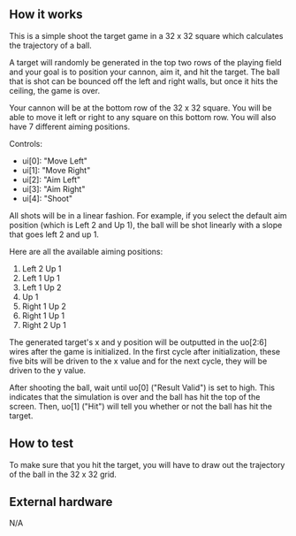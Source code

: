 <!---

This file is used to generate your project datasheet. Please fill in the information below and delete any unused
sections.

You can also include images in this folder and reference them in the markdown. Each image must be less than
512 kb in size, and the combined size of all images must be less than 1 MB.
-->

## How it works

This is a simple shoot the target game in a 32 x 32 square which calculates the trajectory of a ball.

A target will randomly be generated in the top two rows of the playing field and your goal is to position your cannon, aim it, and hit the target. The ball that is shot can be bounced off the left and right walls, but once it hits the ceiling, the game is over.

Your cannon will be at the bottom row of the 32 x 32 square. You will be able to move it left or right to any square on this bottom row. You will also have 7 different aiming positions.

Controls:

- ui[0]: "Move Left"
- ui[1]: "Move Right"
- ui[2]: "Aim Left"
- ui[3]: "Aim Right"
- ui[4]: "Shoot"

All shots will be in a linear fashion. For example, if you select the default aim position (which is Left 2 and Up 1), the ball will be shot linearly with a slope that goes left 2 and up 1.

Here are all the available aiming positions:

1. Left 2 Up 1
2. Left 1 Up 1
3. Left 1 Up 2
4. Up 1
5. Right 1 Up 2
6. Right 1 Up 1
7. Right 2 Up 1

The generated target's x and y position will be outputted in the uo[2:6] wires after the game is initialized. In the first cycle after initialization, these five bits will be driven to the x value and for the next cycle, they will be driven to the y value.

After shooting the ball, wait until uo[0] ("Result Valid") is set to high. This indicates that the simulation is over and the ball has hit the top of the screen. Then, uo[1] ("Hit") will tell you whether or not the ball has hit the target.

## How to test

To make sure that you hit the target, you will have to draw out the trajectory of the ball in the 32 x 32 grid.

## External hardware

N/A
